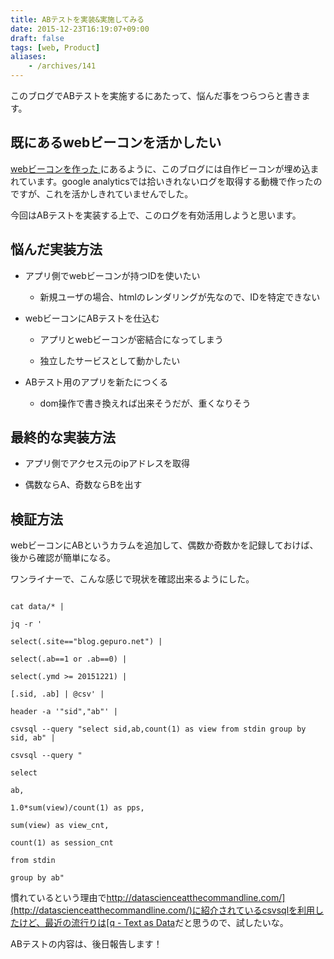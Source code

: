 ```yaml
---
title: ABテストを実装&実施してみる
date: 2015-12-23T16:19:07+09:00
draft: false
tags: [web, Product]
aliases:
    - /archives/141
---
```


このブログでABテストを実施するにあたって、悩んだ事をつらつらと書きます。



## 既にあるwebビーコンを活かしたい



[webビーコンを作った ](http://blog.gepuro.net/archives/131)にあるように、このブログには自作ビーコンが埋め込まれています。google analyticsでは拾いきれないログを取得する動機で作ったのですが、これを活かしきれていませんでした。



今回はABテストを実装する上で、このログを有効活用しようと思います。





## 悩んだ実装方法



* アプリ側でwebビーコンが持つIDを使いたい

    * 新規ユーザの場合、htmlのレンダリングが先なので、IDを特定できない

 * webビーコンにABテストを仕込む

    * アプリとwebビーコンが密結合になってしまう

    * 独立したサービスとして動かしたい

* ABテスト用のアプリを新たにつくる

    * dom操作で書き換えれば出来そうだが、重くなりそう



## 最終的な実装方法



* アプリ側でアクセス元のipアドレスを取得

* 偶数ならA、奇数ならBを出す



## 検証方法



webビーコンにABというカラムを追加して、偶数か奇数かを記録しておけば、後から確認が簡単になる。



ワンライナーで、こんな感じで現状を確認出来るようにした。

~~~

cat data/* |

jq -r '

select(.site=="blog.gepuro.net") |

select(.ab==1 or .ab==0) |

select(.ymd >= 20151221) |

[.sid, .ab] | @csv' |

header -a '"sid","ab"' |

csvsql --query "select sid,ab,count(1) as view from stdin group by sid, ab" |

csvsql --query "

select

ab,

1.0*sum(view)/count(1) as pps,

sum(view) as view_cnt,

count(1) as session_cnt

from stdin

group by ab"

~~~



慣れているという理由で[http://datascienceatthecommandline.com/](http://datascienceatthecommandline.com/)に紹介されているcsvsqlを利用したけど、最近の流行りは[q - Text as Data](http://harelba.github.io/q/index.html)だと思うので、試したいな。



ABテストの内容は、後日報告します！


